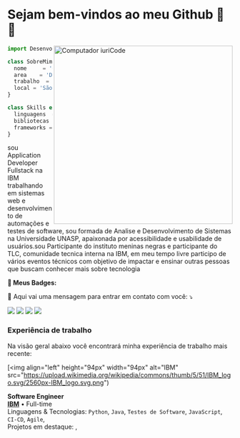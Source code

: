 # Sejam bem-vindos ao meu Github 🐧🍌

<img src="https://user-images.githubusercontent.com/34607779/103449757-875b3a00-4c8b-11eb-8787-c14eda1acf52.png" min-width="400px" max-width="400px" width="400px" align="right" alt="Computador iuriCode">

```js
import Desenvolvedor from 'GiovanaNp1';

class SobreMim extends Desenvolvedor {
  nome     = 'Giovana do Nascimento Pena';
  area    = 'Desenvolvedora FullStack';
  trabalho  = 'IBM Brasil';
  local = 'São Paulo SP';
}

class Skills extends Desenvolvedor {
  linguagens  = ['Javascript', 'Java', 'Python'];
  bibliotecas  = ['React', 'VueJs'];
  frameworks = ['Angular', 'SpringBoot'];
}
```


<p align="left"> 
  sou Application Developer Fullstack na IBM trabalhando em sistemas web e desenvolvimento de automações e testes de software, sou formada de Analise e Desenvolvimento de Sistemas na Universidade UNASP, apaixonada por acessibilidade e usabilidade de usuários.sou Participante do instituto meninas negras e participante do TLC, comunidade tecnica interna na IBM, em meu tempo livre participo de vários eventos técnicos com objetivo de impactar e ensinar outras pessoas que buscam conhecer mais sobre tecnologia
</p>


<p align="left">
  <strong> 🦄 Meus Badges: </strong>
  <!--START_SECTION:badges-->
  <!--END_SECTION:badges-->
</p>

<p align="left">
  💌 Aqui vai uma mensagem para entrar em contato com você: ⤵️
</p>

<p align="left">
  <a href="giovana.np1@gmail.com" alt="Gmail">
  <img src="https://img.shields.io/badge/-Gmail-FF0000?style=flat-square&labelColor=FF0000&logo=gmail&logoColor=white&link=LINK-DO-SEU-EMAIL" /></a>

  <a href="https://www.linkedin.com/in/giovana-do-nascimento/" alt="Linkedin">
  <img src="https://img.shields.io/badge/-Linkedin-0e76a8?style=flat-square&logo=Linkedin&logoColor=white&link=LINK-DO-SEU-LINKEDIN" /></a>

  <a href="https://www.facebook.com/profile.php?id=100008945734371" alt="Facebook">
  <img src="https://img.shields.io/badge/-Facebook-3b5998?style=flat-square&labelColor=3b5998&logo=facebook&logoColor=white&link=LINK-DO-SEU-FACEBOOK"/></a>

  <a href="https://www.instagram.com/giovananp/" alt="Instagram">
  <img src="https://img.shields.io/badge/-Instagram-DF0174?style=flat-square&labelColor=DF0174&logo=instagram&logoColor=white&link=LINK-DO-SEU-INSTAGRAM"/></a>
</p>  
</a>


### Experiência de trabalho
Na visão geral abaixo você encontrará minha experiência de trabalho mais recente:

[<img align="left" height="94px" width="94px" alt="IBM" src="https://upload.wikimedia.org/wikipedia/commons/thumb/5/51/IBM_logo.svg/2560px-IBM_logo.svg.png")

**Software Engineer** \
[**IBM**](http://ibm.com/) • Full-time \
Linguagens & Tecnologias: `Python`, `Java`, `Testes de Software`, `JavaScript`, `CI-CD`, `Agile`,\
Projetos em destaque: [](https://www.spacex.com/), [](https://pt.wikipedia.org/wiki/Marte_(planeta))
<br/>



